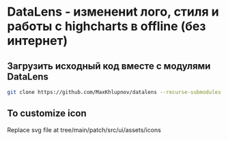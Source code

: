 # DataLens - изменениt лого, стиля и работы с highcharts в offline (без интернет)

## Загрузить исходный код вместе с модулями DataLens

```sh
git clone https://github.com/MaxKhlupnov/datalens --recurse-submodules
```

## To customize icon
Replace svg file at  tree/main/patch/src/ui/assets/icons

